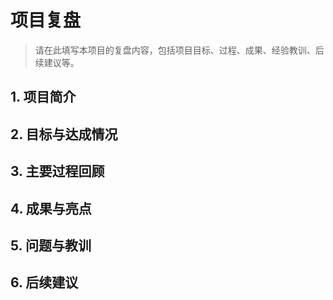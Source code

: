    # 项目复盘

   > 请在此填写本项目的复盘内容，包括项目目标、过程、成果、经验教训、后续建议等。

## 1. 项目简介

## 2. 目标与达成情况

## 3. 主要过程回顾

## 4. 成果与亮点

## 5. 问题与教训

## 6. 后续建议